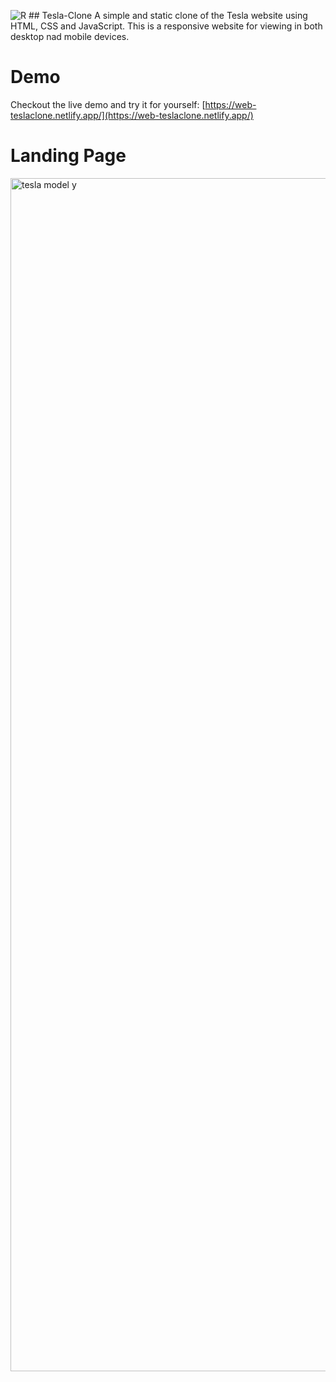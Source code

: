 ![R](https://github.com/TheHamzaDev/Tesla-Clone/assets/143728239/390650bf-8ffb-41b0-add0-e4b7e96a1d26) ## Tesla-Clone
A simple and static clone of the Tesla website using HTML, CSS and JavaScript. This is a responsive website for viewing in both desktop nad mobile devices.

# Demo
Checkout the live demo and try it for yourself: [https://web-teslaclone.netlify.app/](https://web-teslaclone.netlify.app/)

# Landing Page
<img width="1909" alt="tesla model y" src="https://github.com/TheHamzaDev/Tesla-Clone/assets/143728239/4a0321e0-0dcd-4dda-abee-1f8835e04700">




